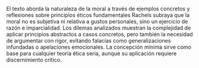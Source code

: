El texto aborda la naturaleza de la moral a través de ejemplos concretos y reflexiones sobre principios éticos fundamentales
Rachels subraya que la moral no es subjetiva ni relativa a gustos personales, sino un ejercicio de razón e imparcialidad. 
Los dilemas analizados muestran la complejidad de aplicar principios abstractos a casos concretos, pero también la necesidad
de argumentar con rigor, evitando falacias como generalizaciones infundadas o apelaciones emocionales. La concepción mínima 
sirve como base para cualquier teoría ética seria, aunque su aplicación requiere discernimiento crítico.
